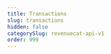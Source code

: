 ```yaml
---
title: Transactions
slug: transactions
hidden: false
categorySlug: revenuecat-api-v1
order: 999
---
```

